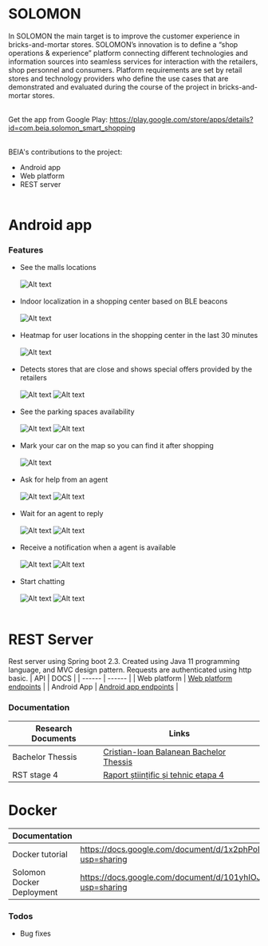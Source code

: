 # SOLOMON

In SOLOMON the main target is to improve the customer experience in bricks-and-mortar stores. SOLOMON’s innovation is to define a “shop operations & experience” platform connecting different technologies and information sources into seamless services for interaction with the retailers, shop personnel and consumers. Platform requirements are set by retail stores and technology providers who define the use cases that are demonstrated and evaluated during the course of the project in bricks-and-mortar stores.<br/><br/>

Get the app from Google Play: https://play.google.com/store/apps/details?id=com.beia.solomon_smart_shopping<br/><br/>

BEIA's contributions to the project:
  - Android app
  - Web platform
  - REST server<br/><br/>

# Android app
### Features
  - See the malls locations<br/><br/>
  ![Alt text](https://github.com/beia/beialand/blob/CristianBalanean/projects/solomon/Media/Screenshot_20201028-192105_Solomon.jpg?raw=true)<br/><br/>
  - Indoor localization in a shopping center based on BLE beacons<br/><br/>
  ![Alt text](https://github.com/beia/beialand/blob/CristianBalanean/projects/solomon/Media/Screenshot_20201029-164101_Solomon.jpg?raw=true)<br/><br/>
  - Heatmap for user locations in the shopping center in the last 30 minutes<br/><br/>
  ![Alt text](https://github.com/beia/beialand/blob/CristianBalanean/projects/solomon/Media/Screenshot_20201028-192302_Solomon.jpg?raw=true)<br/><br/>
  - Detects stores that are close and shows special offers provided by the retailers<br/><br/>
  ![Alt text](https://github.com/beia/beialand/blob/CristianBalanean/projects/solomon/Media/Screenshot_20201029-160348_Solomon.jpg?raw=true) ![Alt text](https://github.com/beia/beialand/blob/CristianBalanean/projects/solomon/Media/Screenshot_20201029-164530_Solomon.jpg?raw=true)<br/><br/>
  - See the parking spaces availability<br/><br/>
  ![Alt text](https://github.com/beia/beialand/blob/CristianBalanean/projects/solomon/Media/Screenshot_20201028-192322_Solomon.jpg?raw=true) ![Alt text](https://github.com/beia/beialand/blob/CristianBalanean/projects/solomon/Media/Screenshot_20201028-192824_Solomon.jpg?raw=true)<br/><br/>
  - Mark your car on the map so you can find it after shopping<br/><br/>
  ![Alt text](https://github.com/beia/beialand/blob/CristianBalanean/projects/solomon/Media/Screenshot_20201028-192413_Solomon.jpg?raw=true)<br/><br/>
- Ask for help from an agent<br/><br/>
  ![Alt text](https://github.com/beia/beialand/blob/CristianBalanean/projects/solomon/Media/chat_with_agent/user1.jpg?raw=true) ![Alt text](https://github.com/beia/beialand/blob/CristianBalanean/projects/solomon/Media/chat_with_agent/user2.jpg?raw=true)<br/><br/>
- Wait for an agent to reply<br/><br/>
  ![Alt text](https://github.com/beia/beialand/blob/CristianBalanean/projects/solomon/Media/chat_with_agent/agent1.png?raw=true) ![Alt text](https://github.com/beia/beialand/blob/CristianBalanean/projects/solomon/Media/chat_with_agent/agent2.png?raw=true)<br/><br/>
- Receive a notification when a agent is available<br/><br/>
  ![Alt text](https://github.com/beia/beialand/blob/CristianBalanean/projects/solomon/Media/chat_with_agent/user3.jpg?raw=true) ![Alt text](https://github.com/beia/beialand/blob/CristianBalanean/projects/solomon/Media/chat_with_agent/user4.jpg?raw=true)<br/><br/>
- Start chatting<br/><br/>
  ![Alt text](https://github.com/beia/beialand/blob/CristianBalanean/projects/solomon/Media/chat_with_agent/agent4.png?raw=true) ![Alt text](https://github.com/beia/beialand/blob/CristianBalanean/projects/solomon/Media/chat_with_agent/agent5.png?raw=true)<br/><br/>

# REST Server
Rest server using Spring boot 2.3.
Created using Java 11 programming language, and MVC design pattern.
Requests are authenticated using http basic.
| API | DOCS |
| ------ | ------ |
| Web platform | [Web platform endpoints][WPep] |
| Android App | [Android app endpoints][APep] |

### Documentation
| Research Documents | Links |
| ------ | ------ |
| Bachelor Thessis | [Cristian-Ioan Balanean Bachelor Thessis][Lcb] |
| RST stage 4 | [Raport științific și tehnic etapa 4][rst4] |

# Docker
| Documentation | Links |
| ------ | ------ |
| Docker tutorial | https://docs.google.com/document/d/1x2phPoIYIDglzmJGs2kNF2U6AhKjP2Y-noseYG8JkdU/edit?usp=sharing |
| Solomon Docker Deployment | https://docs.google.com/document/d/101yhIOJOtRuCk47MxSwQg12NO9Q3FL3yHloWus14hjY/edit?usp=sharing |

### Todos
 - Bug fixes

   [WPep]: <https://docs.google.com/document/d/1gcilXmE5tOGrd5z3LERwDX6mZpSFRWUgoJU9NAUz3Ag/edit?usp=sharing>
   [APep]: <https://docs.google.com/document/d/1gcilXmE5tOGrd5z3LERwDX6mZpSFRWUgoJU9NAUz3Ag/edit?usp=sharing>
   [Lcb]: <https://drive.google.com/file/d/12xDPYR6QbN10o9EAYtxmyqtal6amLbGE/view?usp=sharing>
   [rst4]: <https://drive.google.com/file/d/1Yqh8DGKbAtmMy3f58ARsSCG5Z1UYf7kD/view>

   
